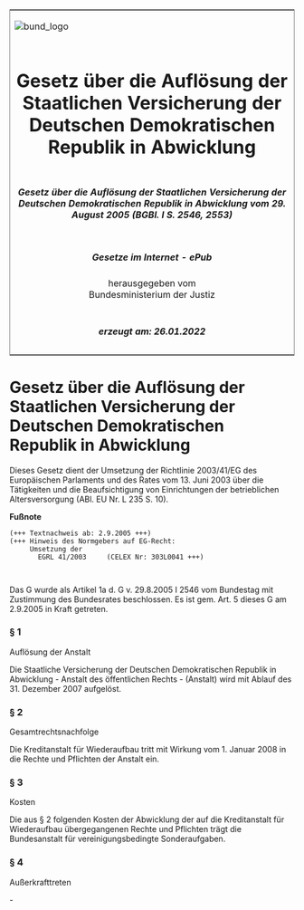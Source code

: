 <span id="DECKBLATT.html"></span>

<table border="0" frame="border" width="100%">

<tr valign="top">

<td align="left">

![bund\_logo](BfJ_2021_Web_de_de.gif)

</td>

<td align="right">

 

</td>

</tr>

<tr align="center" valign="middle">

<td colspan="2">

# Gesetz über die Auflösung der Staatlichen Versicherung der Deutschen Demokratischen Republik in Abwicklung

</td>

</tr>

<tr align="center" valign="middle">

<td colspan="2">

##### Gesetz über die Auflösung der Staatlichen Versicherung der Deutschen Demokratischen Republik in Abwicklung vom 29. August 2005 (BGBl. I S. 2546, 2553)

</td>

</tr>

<tr align="center" valign="middle">

<td colspan="2">

  
  

##### Gesetze im Internet - ePub  
  
herausgegeben vom  
Bundesministerium der Justiz

</td>

</tr>

<tr align="center" valign="bottom">

<td colspan="2">

  
  

##### erzeugt am: 26.01.2022

</td>

</tr>

</table>

<span id="BJNR255300005.html"></span>

# Gesetz über die Auflösung der Staatlichen Versicherung der Deutschen Demokratischen Republik in Abwicklung

<div>

<div class="jnhtml">

<div>

<div class="jurAbsatz">

Dieses Gesetz dient der Umsetzung der Richtlinie 2003/41/EG des
Europäischen Parlaments und des Rates vom 13. Juni 2003 über die
Tätigkeiten und die Beaufsichtigung von Einrichtungen der betrieblichen
Altersversorgung (ABl. EU Nr. L 235 S. 10).

</div>

</div>

</div>

</div>

<div>

  
**Fußnote**

<div class="jnhtml">

<div>

<div class="jurAbsatz">

  

``` 
(+++ Textnachweis ab: 2.9.2005 +++)
(+++ Hinweis des Normgebers auf EG-Recht:
     Umsetzung der
       EGRL 41/2003     (CELEX Nr: 303L0041 +++)

 
```

Das G wurde als Artikel 1a d. G v. 29.8.2005 I 2546 vom Bundestag mit
Zustimmung des Bundesrates beschlossen. Es ist gem. Art. 5 dieses G am
2.9.2005 in Kraft getreten.

</div>

</div>

</div>

</div>

<span id="BJNR255300005BJNE000100000.html"></span>

### § 1  
Auflösung der Anstalt

<div>

<div class="jnhtml">

<div>

<div class="jurAbsatz">

Die Staatliche Versicherung der Deutschen Demokratischen Republik in
Abwicklung - Anstalt des öffentlichen Rechts - (Anstalt) wird mit Ablauf
des 31. Dezember 2007 aufgelöst.

</div>

</div>

</div>

</div>

<span id="BJNR255300005BJNE000200000.html"></span>

### § 2  
Gesamtrechtsnachfolge

<div>

<div class="jnhtml">

<div>

<div class="jurAbsatz">

Die Kreditanstalt für Wiederaufbau tritt mit Wirkung vom 1. Januar 2008
in die Rechte und Pflichten der Anstalt ein.

</div>

</div>

</div>

</div>

<span id="BJNR255300005BJNE000300000.html"></span>

### § 3  
Kosten

<div>

<div class="jnhtml">

<div>

<div class="jurAbsatz">

Die aus § 2 folgenden Kosten der Abwicklung der auf die Kreditanstalt
für Wiederaufbau übergegangenen Rechte und Pflichten trägt die
Bundesanstalt für vereinigungsbedingte Sonderaufgaben.

</div>

</div>

</div>

</div>

<span id="BJNR255300005BJNE000400000.html"></span>

### § 4  
Außerkrafttreten

<div>

<div class="jnhtml">

<div>

<div class="jurAbsatz">

\-

</div>

</div>

</div>

</div>
